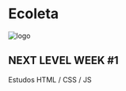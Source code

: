 # Ecoleta
![logo](https://github.com/DemetriuGabriel/)

**NEXT LEVEL WEEK #1**
----


Estudos HTML / CSS / JS
